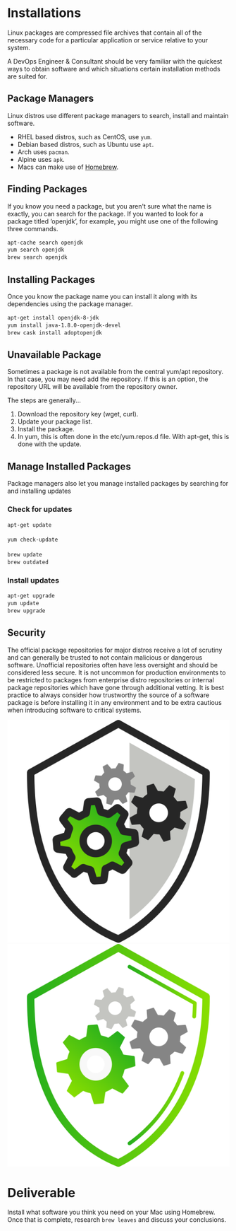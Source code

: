 # Installations

Linux packages are compressed file archives that contain all of the necessary code for a particular application or service relative to your system.

A DevOps Engineer & Consultant should be very familiar with the quickest ways to obtain software and which situations certain installation methods are suited for.

## Package Managers

 Linux distros use different package managers to search, install and maintain software.

- RHEL based distros, such as CentOS, use `yum`.
- Debian based distros, such as Ubuntu use `apt`.
- Arch uses `pacman`.
- Alpine uses `apk`.
- Macs can make use of [Homebrew](https://brew.sh/).

## Finding Packages

If you know you need a package, but you aren't sure what the name is exactly, you can search for  the package. If you wanted to look for a package titled ‘openjdk’, for example, you might use one of the following three commands.

```bash
apt-cache search openjdk
yum search openjdk
brew search openjdk
```

## Installing Packages

Once you know the package name you can install it along with its dependencies using the package manager.

```bash
apt-get install openjdk-8-jdk
yum install java-1.8.0-openjdk-devel
brew cask install adoptopenjdk
```

## Unavailable Package

Sometimes a package is not available from the central yum/apt repository. In that case, you may need add the repository. If this is an option, the repository URL will be available from the repository owner.

The steps are generally...

 1. Download the repository key (wget, curl).
 2. Update your package list.
 3. Install the package.
 4. In yum, this is often done in the etc/yum.repos.d file. With apt-get, this is done with the update.

## Manage Installed Packages

Package managers also let you manage installed packages by searching for and installing updates

### Check for updates

```bash
apt-get update

yum check-update

brew update
brew outdated
```

### Install updates

```bash
apt-get upgrade
yum update
brew upgrade
```

## Security

The official package repositories for major distros receive a lot of scrutiny and can generally be trusted to not contain malicious or dangerous software. Unofficial repositories often have less oversight and should be considered less secure. It is not uncommon for production environments to be restricted to packages from enterprise distro repositories or internal package repositories which have gone through additional vetting. It is best practice to always consider how trustworthy the source of a software package is before installing it in any environment and to be extra cautious when introducing software to critical systems.

![security image](img1/security_light.svg ':size=150x150 :class=light-mode-icon')
![security image](img1/security_dark.svg ':size=150x150 :class=dark-mode-icon')

# Deliverable

Install what software you think you need on your Mac using Homebrew. Once that is complete, research `brew leaves` and discuss your conclusions.
